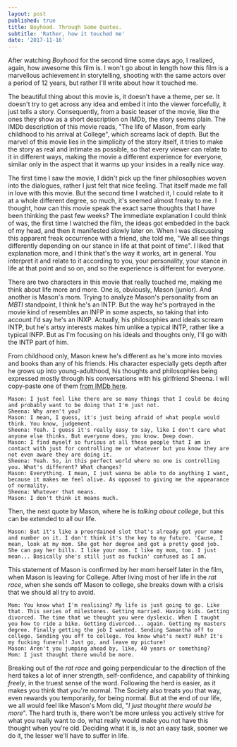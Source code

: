 ```yaml
---
layout: post
published: true
title: Boyhood. Through Some Quotes.
subtitle: 'Rather, how it touched me'
date: '2017-11-16'
---
```


After watching _Boyhood_ for the second time some days ago, I realized, again, how awesome this film is. I won't go about in length how this film is a marvellous achievement in storytelling, shooting with the same actors over a period of 12 years, but rather I'll write about how it touched me.

The beautiful thing about this movie is, it doesn't have a theme, per se. It doesn't try to get across any idea and embed it into the viewer forcefully, it just tells a story. Consequently, from a basic teaser of the movie, like the ones they show as a short description on IMDb, the story seems plain. The IMDb description of this movie reads, "The life of Mason, from early childhood to his arrival at College", which screams lack of depth. But the marvel of this movie lies in the simplicity of the story itself, it tries to make the story as real and intimate as possible, so that every viewer can relate to it in different ways, making the movie a different experience for everyone, similar only in the aspect that it warms up your insides in a really nice way.

The first time I saw the movie, I didn't pick up the finer philosophies woven into the dialogues, rather I just felt that nice feeling. That itself made me fall in love with this movie. But the second time I watched it, I could relate to it at a whole different degree, so much, it's seemed almost freaky to me. I thought, how can this movie speak the exact same thoughts that I have been thinking the past few weeks? The immediate explanation I could think of was, the first time I watched the film, the ideas got embedded in the back of my head, and then it manifested slowly later on. When I was discussing this apparent freak occurrence with a friend, she told me, "We all see things differently depending on our stance in life at that point of time". I liked that explanation more, and I think that's the way it works, art in general. You interpret it and relate to it according to you, your personality, your stance in life at that point and so on, and so the experience is different for everyone.

There are two characters in this movie that really touched me, making me think about life more and more. One is, obviously, Mason (junior). And another is Mason's mom. Trying to analyze Mason's personality from an _MBTI_ standpoint, I think he's an INTP. But the way he's portrayed in the movie kind of resembles an INFP in some aspects, so taking that into account I'd say he's an INXP. Actually, his philosophies and ideals scream INTP, but he's artsy interests makes him unlike a typical INTP, rather like a typical INFP. But as I'm focusing on his ideals and thoughts only, I'll go with the INTP part of him.

From childhood only, Mason knew he's different as he's more into movies and books than any of his friends. His character especially gets depth after he grows up into young-adulthood, his thoughts and philosophies being expressed mostly through his conversations with his girlfriend Sheena. I will copy-paste one of them [from IMDb here](http://www.imdb.com/title/tt1065073/quotes).


    Mason: I just feel like there are so many things that I could be doing and probably want to be doing that I'm just not.
    Sheena: Why aren't you?
    Mason: I mean, I guess, it's just being afraid of what people would think. You know, judgement.
    Sheena: Yeah. I guess it's really easy to say, like I don't care what anyone else thinks. But everyone does, you know. Deep down.
    Mason: I find myself so furious at all these people that I am in contact with just for controlling me or whatever but you know they are not even aware they are doing it.
    Sheena: Yeah. So, in this perfect world where no one is controlling you. What's different? What changes?
    Mason: Everything. I mean, I just wanna be able to do anything I want, because it makes me feel alive. As opposed to giving me the appearance of normality.
    Sheena: Whatever that means.
    Mason: I don't think it means much.
    
Then, the next quote by Mason, where he is _talking about college_, but this can be extended to all our life.

    Mason: But it's like a preordained slot that's already got your name and number on it. I don't think it's the key to my future. 'Cause, I mean, look at my mom. She got her degree and got a pretty good job. She can pay her bills. I like your mom. I like my mom, too. I just mean... Basically she's still just as fuckin' confused as I am.


This statement of Mason is confirmed by her mom herself later in the film, when Mason is leaving for College. After living most of her life in the _rat race_, when she sends off Mason to college, she breaks down with a crisis that we should all try to avoid.

    Mom: You know what I'm realising? My life is just going to go. Like that. This series of milestones. Getting married. Having kids. Getting divorced. The time that we thought you were dyslexic. When I taught you how to ride a bike. Getting divorced... again. Getting my masters degree. Finally getting the job I wanted. Sending Samantha off to college. Sending you off to college. You know what's next? Huh? It's my fucking funeral! Just go, and leave my picture!
    Mason: Aren't you jumping ahead by, like, 40 years or something?
    Mom: I just thought there would be more.

Breaking out of the _rat race_ and going perpendicular to the direction of the herd takes a lot of inner strength, self-confidence, and capability of thinking _freely_, in the truest sense of the word. Following the herd is easier, as it makes you think that you're normal. The Society also treats you that way, even rewards you temporarily, for being normal. But at the end of our life, we all would feel like Mason's Mom did, "_I just thought there would be more_". The hard truth is, there won't be more unless you actively strive for what you really want to do, what really would make you not have this thought when you're old. Deciding what it is, is not an easy task, sooner we do it, the lesser we'll have to suffer in life.
